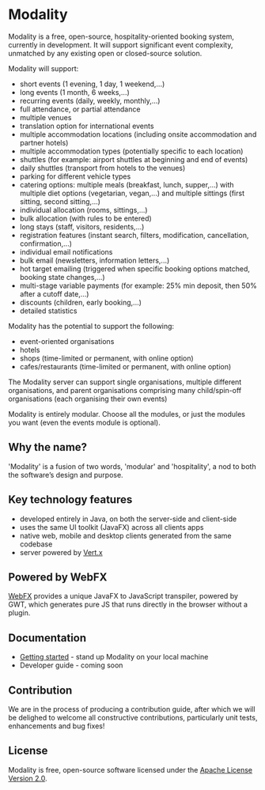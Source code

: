 # Modality
Modality is a free, open-source, hospitality-oriented booking system, currently in development. It will support significant event complexity, unmatched by any existing open or closed-source solution. 

Modality will support:

* short events (1 evening, 1 day, 1 weekend,...)
* long events (1 month, 6 weeks,...)
* recurring events (daily, weekly, monthly,...)
* full attendance, or partial attendance
* multiple venues
* translation option for international events
* multiple accommodation locations (including onsite accommodation and partner hotels)
* multiple accommodation types (potentially specific to each location)
* shuttles (for example: airport shuttles at beginning and end of events)
* daily shuttles (transport from hotels to the venues)
* parking for different vehicle types
* catering options: multiple meals (breakfast, lunch, supper,...) with multiple diet options (vegetarian, vegan,...) and multiple sittings (first sitting, second sitting,...)
* individual allocation (rooms, sittings,...)
* bulk allocation (with rules to be entered)
* long stays (staff, visitors, residents,...)
* registration features (instant search, filters, modification, cancellation, confirmation,...)
* individual email notifications
* bulk email (newsletters, information letters,...)
* hot target emailing (triggered when specific booking options matched, booking state changes,...)
* multi-stage variable payments (for example: 25% min deposit, then 50% after a cutoff date,...)
* discounts (children, early booking,...)
* detailed statistics

Modality has the potential to support the following:

* event-oriented organisations
* hotels
* shops (time-limited or permanent, with online option)
* cafes/restaurants (time-limited or permanent, with online option)

The Modality server can support single organisations, multiple different organisations, and parent organisations comprising many child/spin-off organisations (each organising their own events)

Modality is entirely modular. Choose all the modules, or just the modules you want (even the events module is optional).


## Why the name?
'Modality' is a fusion of two words, 'modular' and 'hospitality', a nod to both the software’s design and purpose.


## Key technology features
* developed entirely in Java, on both the server-side and client-side
* uses the same UI toolkit (JavaFX) across all clients apps
* native web, mobile and desktop clients generated from the same codebase
* server powered by [Vert.x](https://vertx.io/)


## Powered by WebFX
[WebFX](https://webfx.dev) provides a unique JavaFX to JavaScript transpiler, powered by GWT, which generates pure JS that runs directly in the browser without a plugin.


## Documentation
* [Getting started](https://docs.modality-project.org) - stand up Modality on your local machine
* Developer guide - coming soon


## Contribution
We are in the process of producing a contribution guide, after which we will be delighed to welcome all constructive contributions, particularly unit tests, enhancements and bug fixes!


## License
Modality is free, open-source software licensed under the [Apache License Version 2.0](https://github.com/mongoose-project/modality/blob/main/LICENSE).
